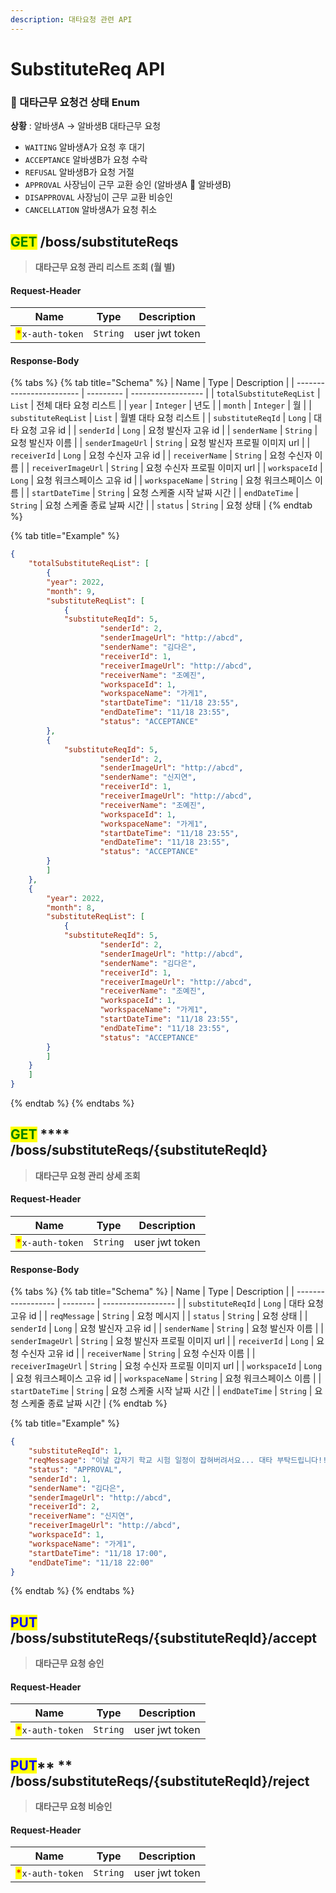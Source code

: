 ```yaml
---
description: 대타요청 관련 API
---
```


# SubstituteReq API

### 📌 대타근무 요청건 상태 Enum

**상황** : 알바생A → 알바생B 대타근무 요청

* `WAITING` 알바생A가 요청 후 대기
* `ACCEPTANCE` 알바생B가 요청 수락
* `REFUSAL` 알바생B가 요청 거절
* `APPROVAL` 사장님이 근무 교환 승인 (알바생A 🔄️ 알바생B)
* `DISAPPROVAL` 사장님이 근무 교환 비승인
* `CANCELLATION` 알바생A가 요청 취소

<mark style="color:green;"></mark>

<mark style="color:green;"></mark>

## <mark style="color:green;">GET</mark> /boss/substituteReqs

> **대타근무 요청 관리 리스트 조회 (월 별)**

#### Request-Header

| Name                                             | Type     | Description    |
| ------------------------------------------------ | -------- | -------------- |
| <mark style="color:red;">\*</mark>`x-auth-token` | `String` | user jwt token |

#### Response-Body

{% tabs %}
{% tab title="Schema" %}
| Name                     | Type      | Description        |
| ------------------------ | --------- | ------------------ |
| `totalSubstituteReqList` | `List`    | 전체 대타 요청 리스트       |
| `year`                   | `Integer` | 년도                 |
| `month`                  | `Integer` | 월                  |
| `substituteReqList`      | `List`    | 월별 대타 요청 리스트       |
| `substituteReqId`        | `Long`    | 대타 요청 고유 id        |
| `senderId`               | `Long`    | 요청 발신자 고유 id       |
| `senderName`             | `String`  | 요청 발신자 이름          |
| `senderImageUrl`         | `String`  | 요청 발신자 프로필 이미지 url |
| `receiverId`             | `Long`    | 요청 수신자 고유 id       |
| `receiverName`           | `String`  | 요청 수신자 이름          |
| `receiverImageUrl`       | `String`  | 요청 수신자 프로필 이미지 url |
| `workspaceId`            | `Long`    | 요청 워크스페이스 고유 id    |
| `workspaceName`          | `String`  | 요청 워크스페이스 이름       |
| `startDateTime`          | `String`  | 요청 스케줄 시작 날짜 시간    |
| `endDateTime`            | `String`  | 요청 스케줄 종료 날짜 시간    |
| `status`                 | `String`  | 요청 상태              |
{% endtab %}

{% tab title="Example" %}
```json
{
    "totalSubstituteReqList": [
        {
	    "year": 2022,
	    "month": 9,
	    "substituteReqList": [
	        {
		    "substituteReqId": 5,
                    "senderId": 2,
                    "senderImageUrl": "http://abcd",
                    "senderName": "김다은",
                    "receiverId": 1,
                    "receiverImageUrl": "http://abcd",
                    "receiverName": "조예진",
                    "workspaceId": 1,
                    "workspaceName": "가게1",
                    "startDateTime": "11/18 23:55",
                    "endDateTime": "11/18 23:55",
                    "status": "ACCEPTANCE"
		},
		{
		    "substituteReqId": 5,
                    "senderId": 2,
                    "senderImageUrl": "http://abcd",
                    "senderName": "신지연",
                    "receiverId": 1,
                    "receiverImageUrl": "http://abcd",
                    "receiverName": "조예진",
                    "workspaceId": 1,
                    "workspaceName": "가게1",
                    "startDateTime": "11/18 23:55",
                    "endDateTime": "11/18 23:55",
                    "status": "ACCEPTANCE"
		}
	    ]
	},
	{
	    "year": 2022,
	    "month": 8,
	    "substituteReqList": [
	        {
		    "substituteReqId": 5,
                    "senderId": 2,
                    "senderImageUrl": "http://abcd",
                    "senderName": "김다은",
                    "receiverId": 1,
                    "receiverImageUrl": "http://abcd",
                    "receiverName": "조예진",
                    "workspaceId": 1,
                    "workspaceName": "가게1",
                    "startDateTime": "11/18 23:55",
                    "endDateTime": "11/18 23:55",
                    "status": "ACCEPTANCE"
		}
	    ]
	}
    ]
}
```
{% endtab %}
{% endtabs %}





## <mark style="color:green;">GET</mark> **** /boss/substituteReqs/{substituteReqId}

> **대타근무 요청 관리 상세 조회**

#### Request-Header

| Name                                             | Type     | Description    |
| ------------------------------------------------ | -------- | -------------- |
| <mark style="color:red;">\*</mark>`x-auth-token` | `String` | user jwt token |

#### Response-Body

{% tabs %}
{% tab title="Schema" %}
| Name               | Type     | Description        |
| ------------------ | -------- | ------------------ |
| `substituteReqId`  | `Long`   | 대타 요청 고유 id        |
| `reqMessage`       | `String` | 요청 메시지             |
| `status`           | `String` | 요청 상태              |
| `senderId`         | `Long`   | 요청 발신자 고유 id       |
| `senderName`       | `String` | 요청 발신자 이름          |
| `senderImageUrl`   | `String` | 요청 발신자 프로필 이미지 url |
| `receiverId`       | `Long`   | 요청 수신자 고유 id       |
| `receiverName`     | `String` | 요청 수신자 이름          |
| `receiverImageUrl` | `String` | 요청 수신자 프로필 이미지 url |
| `workspaceId`      | `Long`   | 요청 워크스페이스 고유 id    |
| `workspaceName`    | `String` | 요청 워크스페이스 이름       |
| `startDateTime`    | `String` | 요청 스케줄 시작 날짜 시간    |
| `endDateTime`      | `String` | 요청 스케줄 종료 날짜 시간    |
{% endtab %}

{% tab title="Example" %}
```json
{
    "substituteReqId": 1,
    "reqMessage": "이날 갑자기 학교 시험 일정이 잡혀버려서요... 대타 부탁드립니다!!",
    "status": "APPROVAL",
    "senderId": 1,
    "senderName": "김다은",
    "senderImageUrl": "http://abcd",
    "receiverId": 2,
    "receiverName": "신지연",
    "receiverImageUrl": "http://abcd",
    "workspaceId": 1,
    "workspaceName": "가게1",
    "startDateTime": "11/18 17:00",
    "endDateTime": "11/18 22:00"
}
```
{% endtab %}
{% endtabs %}





## <mark style="color:blue;">PUT</mark> /boss/substituteReqs/{substituteReqId}/accept

> **대타근무 요청 승인**

#### Request-Header

| Name                                             | Type     | Description    |
| ------------------------------------------------ | -------- | -------------- |
| <mark style="color:red;">\*</mark>`x-auth-token` | `String` | user jwt token |





## <mark style="color:blue;">**PUT**</mark>** ** /boss/substituteReqs/{substituteReqId}/reject

> **대타근무 요청 비승인**

#### Request-Header

| Name                                             | Type     | Description    |
| ------------------------------------------------ | -------- | -------------- |
| <mark style="color:red;">\*</mark>`x-auth-token` | `String` | user jwt token |

